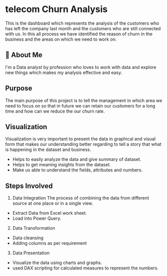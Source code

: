 
# telecom Churn Analysis

This is the dashboard which represents the analysis of the customers who has left the company last month and the customers who are still connected with us. In this all process we have identified the reason of churn in the business and the areas on which we need to work on. 

## 🚀 About Me
I'm a Data analyst by profession who loves to work with data and explore new things which makes my analysis effective and easy.


## Purpose
The main purpose of this project is to tell the management in which area we need to focus on so that in future we can retain our customers for a long time and how can we reduce the our churn rate.
## Visualization
Visualization is very important to present the data in graphical and visual form that makes our understanding better regarding to tell a story that what is happening in the dataset and business.
- Helps to easily analyze the data and give summary of dataset.
- Helps to get meaning insights from the dataset.
- Make us able to understand the fields, attributes and numbers.


## Steps Involved
1. Data Integration
The process of combining the data from different source at one place or in a single view.
- Extract Data from Excel work sheet.
- Load into Power Query.
2. Data Transformation
- Data cleansing 
- Adding columns as per requirement
3. Data Presentation
- Visualize the data using charts and graphs.
- used DAX scripting for calculated measures to represent the numbers.

 

    
